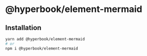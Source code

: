 # @hyperbook/element-mermaid

## Installation

```sh
yarn add @hyperbook/element-mermaid
# or
npm i @hyperbook/element-mermaid
```
